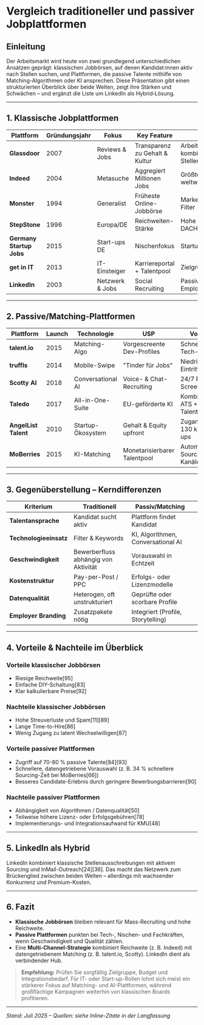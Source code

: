 # Vergleich traditioneller und passiver Jobplattformen

## Einleitung

Der Arbeitsmarkt wird heute von zwei grundlegend unterschiedlichen Ansätzen geprägt: klassischen Jobbörsen, auf denen Kandidat:innen aktiv nach Stellen suchen, und Plattformen, die passive Talente mithilfe von Matching-Algorithmen oder KI ansprechen. Diese Präsentation gibt einen strukturierten Überblick über beide Welten, zeigt ihre Stärken und Schwächen – und ergänzt die Liste um LinkedIn als Hybrid‐Lösung.

---

## 1. Klassische Jobplattformen

| Plattform                | Gründungsjahr | Fokus           | Key Feature                    | Vorteile                                             | Nachteile                                   |
| ------------------------ | ------------- | --------------- | ------------------------------ | ---------------------------------------------------- | ------------------------------------------- |
| **Glassdoor**            | 2007          | Reviews & Jobs  | Transparenz zu Gehalt & Kultur | Arbeitgeber-Insights, kombiniert mit Stellenanzeigen | Teilweise unvollständige Daten, USA-lastig  |
| **Indeed**               | 2004          | Metasuche       | Aggregiert Millionen Jobs      | Größte Reichweite weltweit                           | Hohes Spam-Risiko, wenig Qualitätssicherung |
| **Monster**              | 1994          | Generalist      | Früheste Online-Jobbörse       | Markenbekanntheit, Filter                            | Viele Doubletten, veraltete UX              |
| **StepStone**            | 1996          | Europa/DE       | Reichweiten-Stärke             | Hohe Sichtbarkeit in DACH                            | Vergleichsweise teuer für KMU               |
| **Germany Startup Jobs** | 2015          | Start-ups DE    | Nischenfokus                   | Startup-Branding                                     | Kleinere Datenbank                          |
| **get in IT**            | 2013          | IT-Einsteiger   | Karriereportal + Talentpool    | Zielgruppenspezifisch                                | Nur deutschsprachig                         |
| **LinkedIn**             | 2003          | Netzwerk & Jobs | Social Recruiting              | Passive Kandidaten, Employer Branding                | Hohe Konkurrenz um Talente                  |

---

## 2. Passive/Matching-Plattformen

| Plattform | Launch | Technologie | USP | Vorteile | Nachteile |
|-----------|--------|-------------|-----|----------|-----------|
| **talent.io** | 2015 | Matching-Algo | Vorgescreente Dev-Profiles | Schnelle Tech-Hires | Fokus Westeuropa |
| **truffls** | 2014 | Mobile-Swipe | "Tinder für Jobs" | Niedrige Eintrittshürden | Oberflächliches Matching |
| **Scotty AI** | 2018 | Conversational AI | Voice- & Chat-Recruiting | 24/7 Pre-Screening | Hoher Implementierungsaufwand |
| **Taledo** | 2017 | All-in-One-Suite | EU-geförderte KI | Kombiniert ATS + Talentpool | Kostenintensiv für Start |
| **AngelList Talent** | 2010 | Startup-Ökosystem | Gehalt & Equity upfront | Zugang zu 130 k+ Start-ups | US-lastige Projekte |
| **MoBerries** | 2015 | KI-Matching | Monetarisierbarer Talentpool | Automatisierte Sourcing-Kanäle | Datenbasis hauptsächlich DACH |

---

## 3. Gegenüberstellung – Kerndifferenzen

| Kriterium              | Traditionell                         | Passiv/Matching                    |     |
| ---------------------- | ------------------------------------ | ---------------------------------- | --- |
| **Talentansprache**    | Kandidat sucht aktiv                 | Plattform findet Kandidat          |     |
| **Technologieeinsatz** | Filter & Keywords                    | KI, Algorithmen, Conversational AI |     |
| **Geschwindigkeit**    | Bewerberfluss abhängig von Aktivität | Vorauswahl in Echtzeit             |     |
| **Kostenstruktur**     | Pay-per-Post / PPC                   | Erfolgs- oder Lizenzmodelle        |     |
| **Datenqualität**      | Heterogen, oft unstrukturiert        | Geprüfte oder scorbare Profile     |     |
| **Employer Branding**  | Zusatzpakete nötig                   | Integriert (Profile, Storytelling) |     |

---

## 4. Vorteile & Nachteile im Überblick

### Vorteile klassischer Jobbörsen
* Riesige Reichweite[95]
* Einfache DIY-Schaltung[83]
* Klar kalkulierbare Preise[92]

### Nachteile klassischer Jobbörsen
* Hohe Streuverluste und Spam[11][89]
* Lange Time-to-Hire[86]
* Wenig Zugang zu latent Wechselwilligen[87]

### Vorteile passiver Plattformen
* Zugriff auf 70-80 % passive Talente[84][93]
* Schnellere, datengetriebene Vorauswahl (z. B. 34 % schnellere Sourcing-Zeit bei MoBerries[66])
* Besseres Candidate-Erlebnis durch geringere Bewerbungsbarrieren[90]

### Nachteile passiver Plattformen
* Abhängigkeit von Algorithmen / Datenqualität[50]
* Teilweise höhere Lizenz- oder Erfolgsgebühren[78]
* Implementierungs- und Integrationsaufwand für KMU[48]

---

## 5. LinkedIn als Hybrid

LinkedIn kombiniert klassische Stellenausschreibungen mit aktivem Sourcing und InMail-Outreach[24][36]. Das macht das Netzwerk zum Brückenglied zwischen beiden Welten – allerdings mit wachsender Konkurrenz und Premium-Kosten.

---

## 6. Fazit

* **Klassische Jobbörsen** bleiben relevant für Mass-Recruiting und hohe Reichweite.
* **Passive Plattformen** punkten bei Tech-, Nischen- und Fachkräften, wenn Geschwindigkeit und Qualität zählen.
* Eine **Multi-Channel-Strategie** kombiniert Reichweite (z. B. Indeed) mit datengetriebenem Matching (z. B. talent.io, Scotty). LinkedIn dient als verbindender Hub.

> **Empfehlung:** Prüfen Sie sorgfältig Zielgruppe, Budget und Integrationsbedarf. Für IT- oder Start-up-Rollen lohnt sich meist ein stärkerer Fokus auf Matching- und AI-Plattformen, während großflächige Kampagnen weiterhin von klassischen Boards profitieren.

---

*Stand: Juli 2025 – Quellen: siehe Inline-Zitate in der Langfassung*
